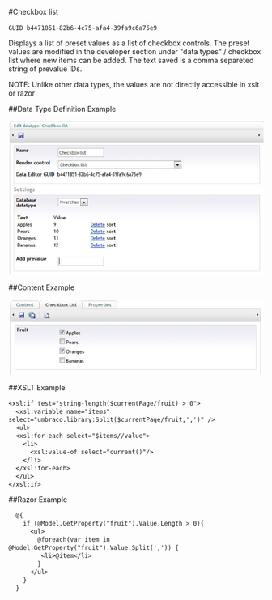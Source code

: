 #Checkbox list

`GUID b4471851-82b6-4c75-afa4-39fa9c6a75e9`

Displays a list of preset values as a list of checkbox controls. The preset values are modified in the developer section under "data types" / checkbox list where new items can be added. The text saved is a comma separeted string of prevalue IDs. 

NOTE: Unlike other data types, the values are not directly accessible in xslt or razor

##Data Type Definition Example

![Approved Color Data Type Definition](images/CheckBox-List-DataType.jpg?raw=true)

##Content Example

![Approved Color Data Type Definition](images/CheckBox-List-Content.jpg?raw=true)

##XSLT Example

	<xsl:if test="string-length($currentPage/fruit) > 0">  
	  <xsl:variable name="items" select="umbraco.library:Split($currentPage/fruit,',')" />  
	  <ul>  
	  <xsl:for-each select="$items//value">
	    <li>
	      <xsl:value-of select="current()"/>
	    </li>
	  </xsl:for-each>
	  </ul>    
	</xsl:if>

##Razor Example

	  @{
	    if (@Model.GetProperty("fruit").Value.Length > 0){
	      <ul>                                                        
	        @foreach(var item in @Model.GetProperty("fruit").Value.Split(',')) { 
	         <li>@item</li>
	        }
	      </ul>                                                                                        
	    }
	  }